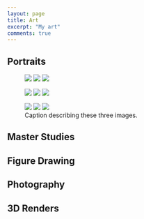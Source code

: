 ```yaml
---
layout: page
title: Art
excerpt: "My art"
comments: true
---
```

## Portraits
<figure class="third">
	<a href="{{site.url}}/assets/img/gallery/80spng.png"><img src="{{site.url}}/assets/img/gallery/80spng.png"></a>
	<a href="{{site.url}}/assets/img/gallery/ARCADIA1.jpg"><img src="{{site.url}/assets/img/gallery/ARCADIA1.jpg"></a>
	<a href="{{site.url}}/assets/img/gallery/attempt.png"><img src="{{site.url}}/assets/img/gallery/attempt.png"></a>
</figure>
<figure class="third">
<a href="{{site.url}}/assets/img/gallery/aziz.jpg"><img src="{{site.url}}/assets/img/gallery/aziz.jpg"></a>
<a href="{{site.url}}/assets/img/gallery/baby.png"><img src="{{site.url}}/assets/img/gallery/baby.png"></a>
<a href="{{site.url}}/assets/img/gallery/bw.jpg"><img src="{{site.url}}/assets/img/gallery/bw.jpg"></a>
</figure>
<figure class="third">
<a href="{{site.url}}/assets/img/gallery/colors.png"><img src="{{site.url}}/assets/img/gallery/colors.png"></a>
<a href="{{site.url}}/assets/img/gallery/DungeonRunBoss.jpg"><img src="{{site.url}}/assets/img/gallery/DungeonRunBoss.jpg"></a>
<a href="{{site.url}}/assets/img/gallery/hair-1.jpg"><img src="{{site.url}}/assets/img/gallery/hair-1.jpg"></a>
	<figcaption>Caption describing these three images.</figcaption>
</figure>

## Master Studies

## Figure Drawing

## Photography

## 3D Renders
